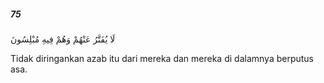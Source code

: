 ##### 75

<span class="ayah">لَا يُفَتَّرُ عَنْهُمْ وَهُمْ فِيهِ مُبْلِسُونَ</span>

<span class="ayah_translation">Tidak diringankan azab itu dari mereka dan mereka di dalamnya berputus asa.</span>
